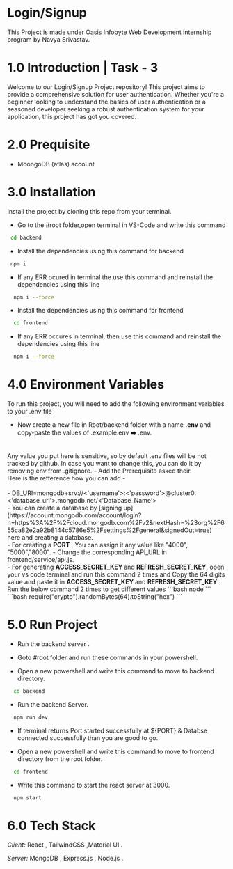 # Login/Signup

This Project is made under Oasis Infobyte Web Development internship program by Navya Srivastav.
 
# 1.0 Introduction | Task - 3

Welcome to our Login/Signup Project repository! This project aims to provide a comprehensive solution for user authentication. Whether you're a beginner looking to understand the basics of user authentication or a seasoned developer seeking a robust authentication system for your application, this project has got you covered.
 
 
# 2.0 Prequisite

- MoongoDB (atlas) account


# 3.0 Installation

Install the project by cloning this repo from your terminal.

- Go to the #root folder,open terminal in VS-Code and write this command
 ``` bash
  cd backend
```
- Install the dependencies using this command for backend
 ``` bash
  npm i
```
- If any ERR ocured in terminal the use this command and reinstall the dependencies using this line
```bash
  npm i --force
```
- Install the dependencies using this command for frontend

```bash
  cd frontend
```
- If any ERR occures in terminal, then use this command and reinstall the dependencies using this line
```bash
  npm i --force
```

# 4.0 Environment Variables
To run this project, you will need to add the following environment variables to your .env file
- Now create a new file in Root/backend folder with a name <b>.env</b> and copy-paste the values of .example.env ➡️ .env. 
</br>
Any value you put here is sensitive, so by default .env files will be not tracked by github. In case you want to change this, you can do it by removing.env from .gitignore. 
- Add the Prerequisite asked their.
</br>
Here is the refference how you can add -
</br>
</br>
- DB_URI=mongodb+srv://<'username'>:<'password'>@cluster0.<'database_url'>.mongodb.net/<'Database_Name'>
</br>
- You can create a database by [signing up](https://account.mongodb.com/account/login?n=https%3A%2F%2Fcloud.mongodb.com%2Fv2&nextHash=%23org%2F655ca82e2a92b8144c5786e5%2Fsettings%2Fgeneral&signedOut=true) here and creating a database.
</br>
- For creating a <b> PORT </b>, You can assign it any value like "4000", "5000","8000".
- Change the corresponding API_URL in frontend/service/api.js.
</br>
- For generating <b>ACCESS_SECRET_KEY </b> and <b>REFRESH_SECRET_KEY</b>, open your vs code terminal and run this command 2 times and Copy the 64 digits value and paste it in <b>ACCESS_SECRET_KEY </b> and <b>REFRESH_SECRET_KEY</b>. Run the below command 2 times to get different values
```bash
node
```
```bash
require("crypto").randomBytes(64).toString("hex")
```
</br>


# 5.0 Run Project

- Run the backend server .

- Goto #root folder and run these commands in your powershell.

- Open a new powershell and write this command to move to backend directory.
```bash
  cd backend
```
- Run the backend Server.
```bash
  npm run dev
```
- If terminal returns Port started successfully at ${PORT} & Databse connected successfully than you are good to go.

- Open a new powershell and write this command to move to frontend directory from the root folder.
```bash
  cd frontend
```
- Write this command to start the react server at 3000.
```bash
  npm start
```

# 6.0 Tech Stack

_Client:_ React , TailwindCSS ,Material UI .

_Server:_ MongoDB , Express.js , Node.js .
